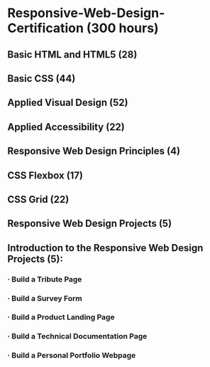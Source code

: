# Responsive-Web-Design-Certification (300 hours)

## Basic HTML and HTML5 (28)
## Basic CSS (44)
## Applied Visual Design (52)
## Applied Accessibility (22)
## Responsive Web Design Principles (4)
## CSS Flexbox (17)
## CSS Grid (22)
## Responsive Web Design Projects (5)

## Introduction to the Responsive Web Design Projects (5):
### · Build a Tribute Page
### · Build a Survey Form
### · Build a Product Landing Page
### · Build a Technical Documentation Page
### · Build a Personal Portfolio Webpage
